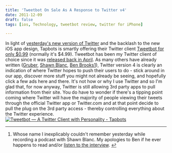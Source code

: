 ```yaml
---
title: 'Tweetbot On Sale As A Response to Twitter v4'
date: 2011-12-09
draft: false
tags: [ios, Technology, tweetbot review, twitter for iPhone]

---
```


In light of [yesterday's new version of Twitter](https://chrisenns.com/2011/12/08/new-version-of-twitter/) and the backlash to the new iOS app design, Tapbots is smartly offering their Twitter client [Tweetbot for only $0.99](http://click.linksynergy.com/fs-bin/stat?id=6PFrOqNV4B8&offerid=146261&type=3&subid=0&tmpid=1826&RD_PARM1=http%253A%252F%252Fitunes.apple.com%252Fca%252Fapp%252F%252Fid428851691%253Fmt%253D8%2526uo%253D4%2526partnerId%253D30) (normally it's $4.99). Tweetbot has been my Twitter client of choice since it was [released back in April](https://chrisenns.com/2011/04/14/two-nice-new-ios-apps/). As many others have already written ([Gruber](http://daringfireball.net/2011/12/new_twitter), [Shawn Blanc](http://shawnblanc.net/2011/12/new-new-twitter/), [Ben Brooks](http://brooksreview.net/2011/12/twitter-4/)[1](#fn-19885:1)), Twitter version 4 is clearly an indication of where Twitter hopes to push their users to do - stick around in our app, discover more stuff you might not already be seeing, and hopefully click a few ads here and there. It's not how or why I use Twitter and so I'm glad that, for now anyway, Twitter is still allowing 3rd party apps to pull information from their site. You do have to wonder if there's a tipping point coming where Twitter will have the majority of people viewing their tweets through the official Twitter app or Twitter.com and at that point decide to pull the plug on the 3rd party access - thereby controlling everything about the Twitter experience. [![Tweetbot — A Twitter Client with Personality - Tapbots](http://ax.phobos.apple.com.edgesuite.net/images/web/linkmaker/badge_appstore-lrg.gif)](http://click.linksynergy.com/fs-bin/stat?id=6PFrOqNV4B8&offerid=146261&type=3&subid=0&tmpid=1826&RD_PARM1=http%253A%252F%252Fitunes.apple.com%252Fca%252Fapp%252F%252Fid428851691%253Fmt%253D8%2526uo%253D4%2526partnerId%253D30)

* * *

1.  Whose name I inexplicably couldn't remember yesterday while recording a podcast with Shawn Blanc. My apologies to Ben if he ever happens to read and/or [listen to the interview](http://ssktn.com/shows/welcome-to-the-internet/). [↩](#fnref-19885:1)